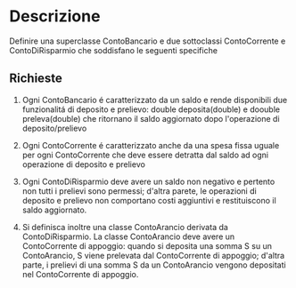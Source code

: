 # Descrizione

Definire una superclasse ContoBancario e due sottoclassi ContoCorrente e ContoDiRisparmio che soddisfano le seguenti specifiche


## Richieste

1. Ogni ContoBancario é caratterizzato da un saldo e rende disponibili due funzionalitá di deposito e prelievo: double deposita(double) e doouble preleva(double) che ritornano il saldo aggiornato dopo l'operazione di deposito/prelievo

2. Ogni ContoCorrente é caratterizzato anche da una spesa fissa uguale per ogni ContoCorrente che deve essere detratta dal saldo ad ogni operazione di deposito e prelievo

3. Ogni ContoDiRisparmio deve avere un saldo non negativo e pertento non tutti i prelievi sono permessi; d'altra parete, le operazioni di deposito e prelievo non comportano costi aggiuntivi e restituiscono il saldo aggiornato.

4. Si definisca inoltre una classe ContoArancio derivata da ContoDiRisparmio. La classe ContoArancio deve avere un ContoCorrente di appoggio: quando si deposita una somma S su un ContoArancio, S viene prelevata dal ContoCorrente di appoggio; d'altra parte, i prelievi di una somma S da un ContoArancio vengono depositati nel ContoCorrente di appoggio.
